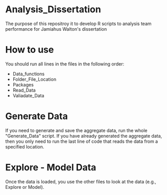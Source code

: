 # Analysis_Dissertation
The purpose of this repositroy it to develop R scripts to analysis team performance for Jamiahus Walton's dissertation

# How to use
You should run all lines in the files in the following order:

- Data_functions
- Folder_File_Location
- Packages
- Read_Data
- Valiadate_Data


# Generate Data
If you need to generate and save the aggregate data, run the whole "Generate_Data" script. If you have already generated the aggregate data, then you only need to run the last line of code that reads the data from a specified location. 

# Explore - Model Data
Once the data is loaded, you use the other files to look at the data (e.g., Explore or Model).
